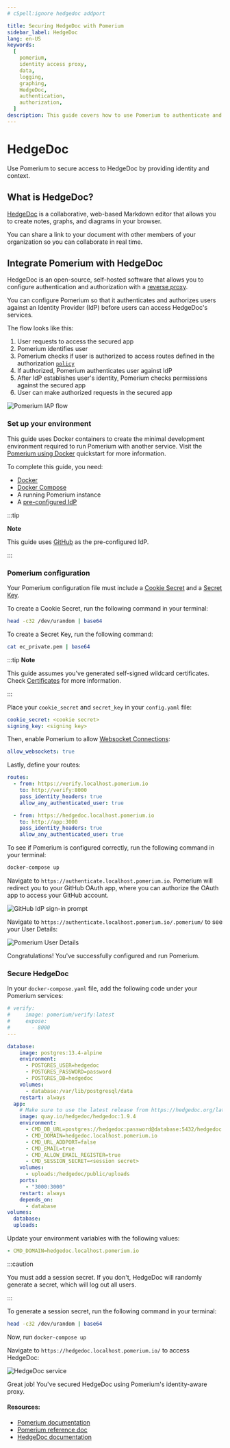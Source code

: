 ```yaml
---
# cSpell:ignore hedgedoc addport

title: Securing HedgeDoc with Pomerium
sidebar_label: HedgeDoc
lang: en-US
keywords:
  [
    pomerium,
    identity access proxy,
    data,
    logging,
    graphing,
    HedgeDoc,
    authentication,
    authorization,
  ]
description: This guide covers how to use Pomerium to authenticate and authorize users of HedgeDoc.
---
```


# HedgeDoc

Use Pomerium to secure access to HedgeDoc by providing identity and context.

## What is HedgeDoc?

[HedgeDoc](https://hedgedoc.org/) is a collaborative, web-based Markdown editor that allows you to create notes, graphs, and diagrams in your browser.

You can share a link to your document with other members of your organization so you can collaborate in real time.

## Integrate Pomerium with HedgeDoc

HedgeDoc is an open-source, self-hosted software that allows you to configure authentication and authorization with a [reverse proxy](https://docs.hedgedoc.org/guides/reverse-proxy/).

You can configure Pomerium so that it authenticates and authorizes users against an Identity Provider (IdP) before users can access HedgeDoc's services.

The flow looks like this:

1. User requests to access the secured app
2. Pomerium identifies user
3. Pomerium checks if user is authorized to access routes defined in the authorization [`policy`](https://www.pomerium.com/docs/reference/routes/policy)
4. If authorized, Pomerium authenticates user against IdP
5. After IdP establishes user's identity, Pomerium checks permissions against the secured app
6. User can make authorized requests in the secured app

![Pomerium IAP flow](./img/hedgedoc/pom-auth-flow.png)

### Set up your environment

This guide uses Docker containers to create the minimal development environment required to run Pomerium with another service. Visit the [Pomerium using Docker](https://www.pomerium.com/docs/quickstart) quickstart for more information.

To complete this guide, you need:

- [Docker](https://www.docker.com/)
- [Docker Compose](https://docs.docker.com/compose/install/)
- A running Pomerium instance
- A [pre-configured IdP](https://www.pomerium.com/docs/identity-providers)

:::tip

**Note**

This guide uses [GitHub](https://www.pomerium.com/docs/identity-providers/github) as the pre-configured IdP.

:::

### Pomerium configuration

Your Pomerium configuration file must include a [Cookie Secret](https://www.pomerium.com/docs/reference/cookie-secret) and a [Secret Key](https://www.pomerium.com/docs/reference/signing-key).

To create a Cookie Secret, run the following command in your terminal:

```bash
head -c32 /dev/urandom | base64
```

To create a Secret Key, run the following command:

```bash
cat ec_private.pem | base64
```

:::tip **Note**

This guide assumes you've generated self-signed wildcard certificates. Check [Certificates](https://www.pomerium.com/docs/topics/certificates#self-signed-wildcard-certificate) for more information.

:::

Place your `cookie_secret` and `secret_key` in your `config.yaml` file:

```yaml
cookie_secret: <cookie secret>
signing_key: <signing key>
```

Then, enable Pomerium to allow [Websocket Connections](https://www.pomerium.com/docs/reference/routes/websocket-connections):

```yaml
allow_websockets: true
```

Lastly, define your routes:

```yaml
routes:
  - from: https://verify.localhost.pomerium.io
    to: http://verify:8000
    pass_identity_headers: true
    allow_any_authenticated_user: true

  - from: https://hedgedoc.localhost.pomerium.io
    to: http://app:3000
    pass_identity_headers: true
    allow_any_authenticated_user: true
```

To see if Pomerium is configured correctly, run the following command in your terminal:

```bash
docker-compose up
```

Navigate to `https://authenticate.localhost.pomerium.io`. Pomerium will redirect you to your GitHub OAuth app, where you can authorize the OAuth app to access your GitHub account.

![GitHub IdP sign-in prompt](./img/hedgedoc/gh-idp-hedgedoc.png)

Navigate to `https://authenticate.localhost.pomerium.io/.pomerium/` to see your User Details:

![Pomerium User Details](./img/hedgedoc/user-details-page.png)

Congratulations! You've successfully configured and run Pomerium.

### Secure HedgeDoc

In your `docker-compose.yaml` file, add the following code under your Pomerium services:

```yaml
# verify:
#     image: pomerium/verify:latest
#     expose:
#       - 8000
---

database:
    image: postgres:13.4-alpine
    environment:
      - POSTGRES_USER=hedgedoc
      - POSTGRES_PASSWORD=password
      - POSTGRES_DB=hedgedoc
    volumes:
      - database:/var/lib/postgresql/data
    restart: always
  app:
    # Make sure to use the latest release from https://hedgedoc.org/latest-release
    image: quay.io/hedgedoc/hedgedoc:1.9.4
    environment:
      - CMD_DB_URL=postgres://hedgedoc:password@database:5432/hedgedoc
      - CMD_DOMAIN=hedgedoc.localhost.pomerium.io
      - CMD_URL_ADDPORT=false
      - CMD_EMAIL=true
      - CMD_ALLOW_EMAIL_REGISTER=true
      - CMD_SESSION_SECRET=<session secret>
    volumes:
      - uploads:/hedgedoc/public/uploads
    ports:
      - "3000:3000"
    restart: always
    depends_on:
      - database
volumes:
  database:
  uploads:
```

Update your environment variables with the following values:

```yaml
- CMD_DOMAIN=hedgedoc.localhost.pomerium.io
```

:::caution

You must add a session secret. If you don't, HedgeDoc will randomly generate a secret, which will log out all users.

:::

To generate a session secret, run the following command in your terminal:

```bash
head -c32 /dev/urandom | base64
```

Now, run `docker-compose up`

Navigate to `https://hedgedoc.localhost.pomerium.io/` to access HedgeDoc:

![HedgeDoc service](./img/hedgedoc/hedgedoc.png)

Great job! You've secured HedgeDoc using Pomerium's identity-aware proxy.

#### Resources:

- [Pomerium documentation](https://www.pomerium.com/docs)
- [Pomerium reference doc](https://www.pomerium.com/docs/reference)
- [HedgeDoc documentation](https://docs.hedgedoc.org/)
